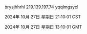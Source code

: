 brysjhhrhl 219.139.197.74 yqqlmgsycl

2024年 10月 27日 星期日 21:10:01 CST

2024年 10月 27日 星期日 13:10:01 GMT
